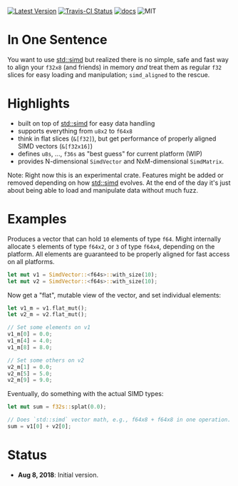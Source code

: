 [![Latest Version]][crates.io]
[![Travis-CI Status]][travis]
[![docs]][docs.rs]
![MIT]

# In One Sentence

You want to use [std::simd](https://github.com/rust-lang-nursery/packed_simd/) but realized there is no simple, safe and fast way to align your `f32x8` (and friends) in memory _and_ treat them as regular `f32` slices for easy loading and manipulation; `simd_aligned` to the rescue.



# Highlights

* built on top of [std::simd](https://github.com/rust-lang-nursery/packed_simd/) for easy data handling
* supports everything from `u8x2` to `f64x8`
* think in flat slices (`&[f32]`), but get performance of properly aligned SIMD vectors (`&[f32x16]`)
* defines `u8s`, ..., `f36s` as "best guess" for current platform (WIP)
* provides N-dimensional `SimdVector` and NxM-dimensional `SimdMatrix`.


Note: Right now this is an experimental crate. Features might be added or removed depending on how [std::simd](https://github.com/rust-lang-nursery/packed_simd/) evolves. At the end of the day it's just about being able to load and manipulate data without much fuzz.


# Examples

Produces a vector that can hold `10` elements of type `f64`. Might internally
allocate `5` elements of type `f64x2`, or `3` of type `f64x4`, depending on the platform.
All elements are guaranteed to be properly aligned for fast access on all platforms.

```rust
let mut v1 = SimdVector::<f64s>::with_size(10);
let mut v2 = SimdVector::<f64s>::with_size(10);
```

Now get a "flat", mutable view of the vector, and set individual elements:

```rust
let v1_m = v1.flat_mut();
let v2_m = v2.flat_mut();

// Set some elements on v1
v1_m[0] = 0.0;
v1_m[4] = 4.0;
v1_m[8] = 8.0;

// Set some others on v2
v2_m[1] = 0.0;
v2_m[5] = 5.0;
v2_m[9] = 9.0;

```

Eventually, do something with the actual SIMD types:

```rust
let mut sum = f32s::splat(0.0);

// Does `std::simd` vector math, e.g., f64x8 + f64x8 in one operation.
sum = v1[0] + v2[0];
```








# Status

* **Aug 8, 2018**: Initial version.



[travis]: https://travis-ci.org/ralfbiedert/simd_aligned
[Travis-CI Status]: https://travis-ci.org/ralfbiedert/simd_aligned.svg?branch=master
[Latest Version]: https://img.shields.io/crates/v/simd_aligned.svg
[crates.io]: https://crates.io/crates/simd_aligned
[MIT]: https://img.shields.io/badge/license-MIT-blue.svg
[docs]: https://docs.rs/simd_aligned/badge.svg
[docs.rs]: https://docs.rs/simd_aligned/
